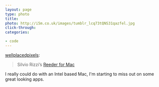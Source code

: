 ```yaml
---
layout: page
type: photo
title: 
photo: http://i5m.co.uk/images/tumblr_lcq73tQNS31qazfel.jpg
click-through: 
categories: 

- code
---
```

<p><a href="http://wellplacedpixels.com/post/2054364619/silvio-rizzis-reeder-for-mac" class="tumblr_blog">wellplacedpixels</a>:</p>

<blockquote><p>Silvio Rizzi&#8217;s <a href="http://madeatgloria.com/brewery">Reeder for Mac</a></p></blockquote>

<p>I really could do with an Intel based Mac, I'm starting to miss out on some great looking apps.</p>
